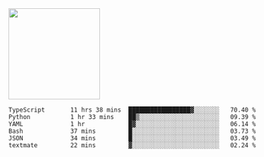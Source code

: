<img height="180em" src="https://github-readme-stats.vercel.app/api?username=toadkarter&show_icons=true&hide_border=true&&count_private=true&include_all_commits=true" />

<!--START_SECTION:waka-->

```text
TypeScript       11 hrs 38 mins  █████████████████▓░░░░░░░   70.40 %
Python           1 hr 33 mins    ██▒░░░░░░░░░░░░░░░░░░░░░░   09.39 %
YAML             1 hr            █▓░░░░░░░░░░░░░░░░░░░░░░░   06.14 %
Bash             37 mins         █░░░░░░░░░░░░░░░░░░░░░░░░   03.73 %
JSON             34 mins         █░░░░░░░░░░░░░░░░░░░░░░░░   03.49 %
textmate         22 mins         ▓░░░░░░░░░░░░░░░░░░░░░░░░   02.24 %
```

<!--END_SECTION:waka-->
